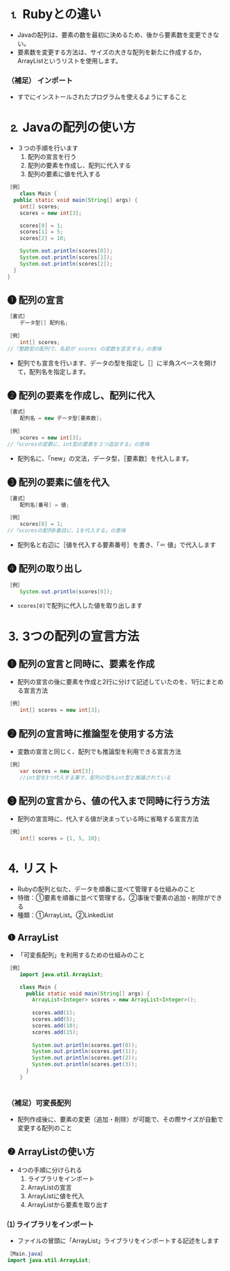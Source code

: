 # ⒈ **Rubyとの違い**
- Javaの配列は、要素の数を最初に決めるため、後から要素数を変更できない。
- 要素数を変更する方法は、サイズの大きな配列を新たに作成するか，ArrayListというリストを使用します。

### （補足） インポート
- すでにインストールされたプログラムを使えるようにすること

# ⒉ Javaの配列の使い方
- ３つの手順を行います
    1.  配列の宣言を行う
    2.  配列の要素を作成し、配列に代入する
    3.  配列の要素に値を代入する

```java
［例］
	class Main {
  public static void main(String[] args) {
    int[] scores;
    scores = new int[3];

    scores[0] = 1;
    scores[1] = 5;
    scores[2] = 10;

    System.out.println(scores[0]);
    System.out.println(scores[1]);
    System.out.println(scores[2]);
  }
}
```

## ❶ **配列の宣言**

```java
［書式］
	データ型[] 配列名;
	
［例］
	int[] scores;
//「整数型の配列で、名前が scores の変数を宣言する」の意味
```

- 配列でも宣言を行います、データの型を指定し［］に半角スペースを開けて，配列名を指定します。

## ❷ **配列の要素を作成し、配列に代入**

```java
［書式］
	配列名 = new データ型[要素数];
	
［例］
	scores = new int[3];
//「scoresの変数に、int型の要素を３つ追加する」の意味
```

- 配列名に、「new」の文法，データ型，［要素数］を代入します。

## ❸ 配列の要素に値を代入

```java
［書式］
	配列名[番号] = 値;

［例］
	scores[0] = 1;
//「scoresの配列0番目に、1を代入する」の意味
```

- 配列名と右辺に［値を代入する要素番号］を書き、「＝ 値」で代入します

## ❹ 配列の取り出し

```java
［例］
	System.out.println(scores[0]);
```

- `scores[0]`で配列に代入した値を取り出します

# ⒊ 3つの配列の宣言方法

## ❶ 配列の宣言と同時に、要素を作成
- 配列の宣言の後に要素を作成と2行に分けて記述していたのを、1行にまとめる宣言方法

```java
［例］
	int[] scores = new int[3];
```

## ❷ 配列の宣言時に推論型を使用する方法
- 変数の宣言と同じく、配列でも推論型を利用できる宣言方法

```java
［例］
	var scores = new int[3];
	//int型を3つ代入する事で、配列の型もint型と推論されている
```

## ❸ 配列の宣言から、値の代入まで同時に行う方法
- 配列の宣言時に、代入する値が決まっている時に省略する宣言方法

```java
［例］
	int[] scores = {1, 5, 10};
```
# ⒋ リスト
- Rubyの配列と似た、データを順番に並べて管理する仕組みのこと
- 特徴：①要素を順番に並べて管理する。②事後で要素の追加・削除ができる
- 種類：①ArrayList。②LinkedList

## ❶ ArrayList
- 「可変長配列」を利用するための仕組みのこと

```java
［例］
	import java.util.ArrayList;

	class Main {
	  public static void main(String[] args) {
	    ArrayList<Integer> scores = new ArrayList<Integer>();
	
	    scores.add(1);
	    scores.add(5);
	    scores.add(10);
	    scores.add(15);
	
	    System.out.println(scores.get(0));
	    System.out.println(scores.get(1));
	    System.out.println(scores.get(2));
	    System.out.println(scores.get(3));
	  }
	}
	
```

### （補足）可変長配列
- 配列作成後に、要素の変更（追加・削除）が可能で、その際サイズが自動で変更する配列のこと

## ❷ ArrayListの使い方
- 4つの手順に分けられる
    1. ライブラリをインポート
    2. ArrayListの宣言
    3. ArrayListに値を代入
    4. ArrayListから要素を取り出す

### ⑴ **ライブラリをインポート**
- ファイルの冒頭に「ArrayList」ライブラリをインポートする記述をします

```java
［Main.java］
import java.util.ArrayList;
```
